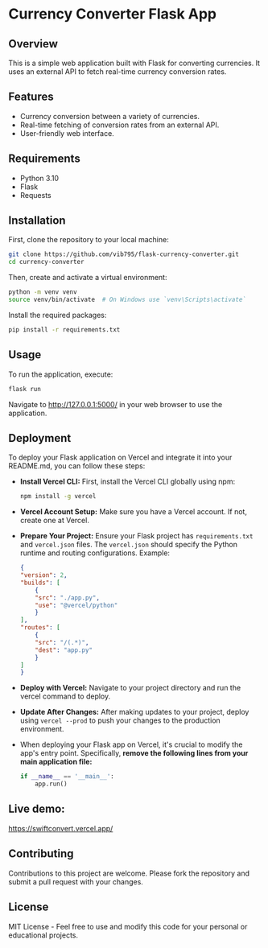 # Currency Converter Flask App

## Overview
This is a simple web application built with Flask for converting currencies. It uses an external API to fetch real-time currency conversion rates.

## Features
- Currency conversion between a variety of currencies.
- Real-time fetching of conversion rates from an external API.
- User-friendly web interface.

## Requirements
- Python 3.10
- Flask
- Requests

## Installation

First, clone the repository to your local machine:

```bash
git clone https://github.com/vib795/flask-currency-converter.git
cd currency-converter
```

Then, create and activate a virtual environment:
```bash
python -m venv venv
source venv/bin/activate  # On Windows use `venv\Scripts\activate`
```

Install the required packages:
```bash
pip install -r requirements.txt
```
## Usage
To run the application, execute:
```bash
flask run
```

Navigate to http://127.0.0.1:5000/ in your web browser to use the application.

## Deployment 
To deploy your Flask application on Vercel and integrate it into your README.md, you can follow these steps:
- **Install Vercel CLI:** First, install the Vercel CLI globally using npm:
    ```bash
    npm install -g vercel
    ```
- **Vercel Account Setup:** Make sure you have a Vercel account. If not, create one at Vercel.
- **Prepare Your Project:** Ensure your Flask project has `requirements.txt` and `vercel.json` files. The `vercel.json` should specify the Python runtime and routing configurations. Example:
    ```json
    {
    "version": 2,
    "builds": [
        {
        "src": "./app.py",
        "use": "@vercel/python"
        }
    ],
    "routes": [
        {
        "src": "/(.*)",
        "dest": "app.py"
        }
    ]
    }
    ```

- **Deploy with Vercel:** Navigate to your project directory and run the vercel command to deploy.

- **Update After Changes:** After making updates to your project, deploy using `vercel --prod` to push your changes to the production environment.

- When deploying your Flask app on Vercel, it's crucial to modify the app's entry point. Specifically, **remove the following lines from your main application file:**
    ```python
    if __name__ == '__main__':
        app.run()
    ```

## Live demo:
https://swiftconvert.vercel.app/

## Contributing
Contributions to this project are welcome. Please fork the repository and submit a pull request with your changes.

## License
MIT License - Feel free to use and modify this code for your personal or educational projects.
